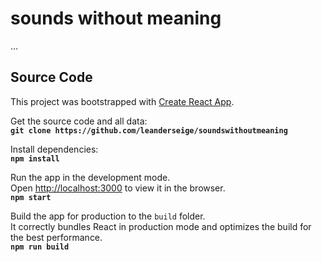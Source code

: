 # sounds without meaning

...


## Source Code

This project was bootstrapped with [Create React App](https://github.com/facebook/create-react-app).

Get the source code and all data:<br />
**`git clone https://github.com/leanderseige/soundswithoutmeaning`**

Install dependencies:<br />
**`npm install`**

Run the app in the development mode.<br />
Open [http://localhost:3000](http://localhost:3000) to view it in the browser.<br />
**`npm start`**

Build the app for production to the `build` folder.<br />
It correctly bundles React in production mode and optimizes the build for the best performance.<br />
**`npm run build`**
